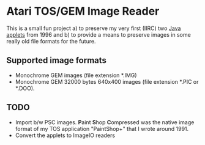 # Atari TOS/GEM Image Reader

This is a small fun project a) to preserve my very first (IIRC) two [Java applets](https://snailshell.de/java.html)
from 1996 and b) to provide a means to preserve images in some really old file formats for the future.

## Supported image formats

- Monochrome GEM images (file extension \*.IMG)
- Monochrome GEM 32000 bytes 640x400 images (file extension \*.PIC or \*.DOO).

## TODO

- Import b/w PSC images. **P**aint **S**hop **C**ompressed was the native image format of my TOS
  application "PaintShop+" that I wrote around 1991.
- Convert the applets to ImageIO readers
